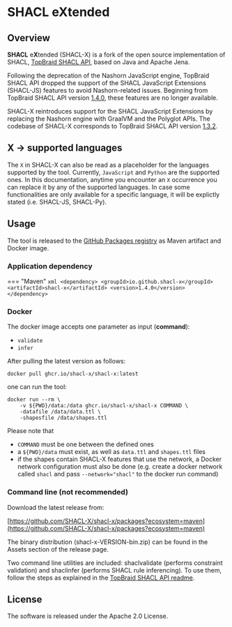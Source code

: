 # **SHACL** e**X**tended

## Overview

**SHACL** e**X**tended (SHACL-X) is a fork of the open source implementation of SHACL, [TopBraid SHACL API](https://github.com/TopQuadrant/shacl), based on Java and Apache Jena.

Following the deprecation of the Nashorn JavaScript engine, TopBraid SHACL API dropped the support of the SHACL JavaScript Extensions (SHACL-JS) features to avoid Nashorn-related issues. Beginning from TopBraid SHACL API version [1.4.0](https://github.com/TopQuadrant/shacl/releases/tag/v1.4.0), these features are no longer available.

SHACL-X reintroduces support for the SHACL JavaScript Extensions by replacing the Nashorn engine with GraalVM and the Polyglot APIs. The codebase of SHACL-X corresponds to TopBraid SHACL API version [1.3.2](https://github.com/TopQuadrant/shacl/releases/tag/shacl-1.3.2).

## X &rarr; supported languages
The `X` in SHACL-X can also be read as a placeholder for the languages supported by the tool. Currently, `JavaScript` and `Python` are the supported ones. In this documentation, anytime you encounter an `X` occurrence you can replace it by any of the supported languages. In case some functionalities are only available for a specific language, it will be explictly stated (i.e. SHACL-JS, SHACL-Py).

## Usage

The tool is released to the [GitHub Packages registry](https://github.com/SHACL-X/shacl-x/packages/) as Maven artifact and Docker image.

### Application dependency

=== "Maven"
    ``` xml
    <dependency>
        <groupId>io.github.shacl-x</groupId>
        <artifactId>shacl-x</artifactId>
        <version>1.4.0</version>
    </dependency>
    ```

### Docker

The docker image accepts one parameter as input (**command**):

- `validate`
- `infer`

After pulling the latest version as follows:
```
docker pull ghcr.io/shacl-x/shacl-x:latest
```

one can run the tool:
```
docker run --rm \
    -v ${PWD}/data:/data ghcr.io/shacl-x/shacl-x COMMAND \
    -datafile /data/data.ttl \
    -shapesfile /data/shapes.ttl
```

Please note that

- `COMMAND` must be one between the defined ones
- a `${PWD}/data` must exist, as well as `data.ttl` and `shapes.ttl` files
- if the shapes contain SHACL-X features that use the network, a Docker network configuration must also be done (e.g. create a docker network called `shacl` and pass `--network="shacl"` to the docker run command)

### Command line (not recommended)

Download the latest release from:

[https://github.com/SHACL-X/shacl-x/packages?ecosystem=maven](https://github.com/SHACL-X/shacl-x/packages?ecosystem=maven)

The binary distribution (shacl-x-VERSION-bin.zip) can be found in the Assets section of the release page.

Two command line utilities are included: shaclvalidate (performs constraint validation) and shaclinfer (performs SHACL rule inferencing). To use them, follow the steps as explained in the [TopBraid SHACL API readme](https://github.com/topquadrant/shacl?tab=readme-ov-file#command-line-usage).



## License

The software is released under the Apache 2.0 License.